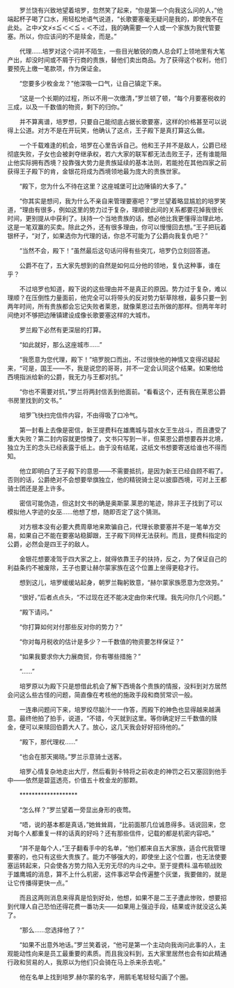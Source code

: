 　　罗兰饶有兴致地望着培罗，忽然笑了起来，“你是第一个向我这么问的人，”他端起杯子喝了口水，用轻松地语气说道，“长歌要塞毫无疑问是我的，即使我不在此处。≧中≯文≯≤≦＜＜≦﹤＜不过，我的确需要一个人或一个家族为我代管要塞。所以，你应该问的不是赎金，而是。”

　　代理……培罗对这个词并不陌生，一些目光敏锐的商人总会盯上领地里有大笔产出，却没时间或不屑于行商的贵族，替他们卖出商品。为了获得这个权利，他们要预先上缴一笔款项，作为保证金。

　　“您要多少枚金龙？”他深吸一口气，让自己镇定下来。

　　“这是一个长期的过程，所以不用一次缴清，”罗兰顿了顿，“每个月要塞税收的三成，以及一千数值的物资，剩下的归你。”

　　并不算离谱，培罗想，只要自己能彻底占据长歌要塞，这样的价格甚至可以说得上公道。对方不是在开玩笑，他确认了这点，王子殿下是真打算这么做。

　　一个千载难逢的机会，培罗在心里告诉自己。他和王子并不是敌人，公爵已经彻底失败，子女也会被剥夺继承权，若六大家的联军都无法击败王子，还有谁能阻止他实际拥有西境？投靠强大势力是贵族延续的基本法则，若能抢在其他四家之前获得王子殿下的肯，金银花将成为西境领地最为庞大的贵族世家。

　　“殿下，您为什么不待在这里？这座城堡可比边陲镇的大多了。”

　　“你其实是想问，我为什么不亲自来管理要塞吧？”罗兰望着略显尴尬的培罗笑道，“理由有很多，例如这里的势力过于复杂，理顺彼此间的关系都要花掉我很长时间，更别提从中获利了。扶持一个当地贵族的话，想必他比我更懂得治理此地，这是一笔双赢的买卖。除此之外，还有很多理由，你可以慢慢回去想。”王子把玩着银杯子，“对了，如果选你为代理的话，你总不可能为了公爵向我复仇吧？”

　　“当然不会，殿下！”虽然最后这句话问得有些突兀，培罗仍立刻回答道。

　　公爵不在了，五大家先想到的自然是如何瓜分他的领地，复仇这种事，谁在乎？

　　不过培罗也知道，殿下说的这些理由并不是真正的原因。势力过于复杂，难以理顺？在压倒性力量面前，他完全可以将带头的反对势力斩草除根，最多只要一到两年时间，所有贵族都会忘记失败者莱恩，就像莱恩过去所做的那样。但两年年时间绝对不够把边陲镇建设成像长歌要塞这样的大城市。

　　罗兰殿下必然有更深层的打算。

　　“如此就好，那么这座城市……”

　　“我愿意为您代理，殿下！”培罗脱口而出，不过很快他的神情又变得迟疑起来，“可是，国王——不，我是说您的哥哥，并不一定会认同这个结果。如果他给西境指派给新的公爵，我无力与王都对抗。”

　　“你也不需要对抗，”罗兰将两封信丢到他面前。“看看这个，还有我在莱恩公爵书房里找到的文书。”

　　培罗飞快扫完信件内容，不由得吸了口冷气。

　　第一封看上去像是密信，新王提费科在雄鹰城与碧水女王生战斗，而且遭受了重大失败？第二封内容就更惊悚了，文书只写到一半，但莱恩公爵想要吞并北境，独立为王的念头已经表露于纸上。由于没有结尾，这纸文书想要寄送给谁也不得而知。

　　他立即明白了王子殿下的意思——不需要抵抗，是因为新王已经自顾不暇了。否则的话，公爵绝对不会想要举旗独立，他的精锐骑士足以披靡西境，可对上王都骑士团还是差上许多。

　　密信可能伪造，但这封文书的确是奥斯蒙.莱恩的笔迹，除非王子找到了可以模拟他人字迹的女巫……他想了想，随即否定了这个猜测。

　　对方根本没有必要大费周章地来欺骗自己，代理长歌要塞并不是一笔单方交易，如果自己不能在要塞站稳脚跟，王子殿下同样无法获利。而且，提费科指定的公爵，必然会是四王子的敌人。

　　金银花想要凌驾于四大家之上，就得依靠王子的扶持，反之，为了保证自己的利益条约不被废除，王子也要让赫尔蒙家族在这个位置上坐得更稳才行。

　　想到这儿，培罗缓缓站起身，朝罗兰鞠躬致意，“赫尔蒙家族愿意为您效劳。”

　　“很好，”后者点点头，“不过现在还不能决定由你来代理。我先问你几个问题。”

　　“殿下请问。”

　　“你打算如何对付那些反对你的势力？”

　　“你对每月税收的估计是多少？一千数值的物资要怎样保证？”

　　“如果我要求你大力展商贸，你有哪些措施？”

　　“……”

　　培罗原以为殿下只是想借此机会了解下西境各个贵族的情报，没料到对方居然会问这么些古怪的问题，简直像在考核他的施政手段和商贸常识一般。

　　一连串问题问下来，培罗绞尽脑汁一一作答，而殿下的神色也显得越来越满意。最终他拍了拍手，说道，“不错，今天就到这里。等你确定好三千数值的赎金，便可以来赎回伯爵大人了。放心，这几天我会好好招待他的。”

　　“殿下，那代理权……”

　　“也会在那天揭晓。”罗兰示意骑士送客。

　　培罗心情复杂地走出大厅，然后看到卡特将之前收走的神罚之石又塞回到他手中——依然是碧蓝透亮，价值五十枚金龙的那颗。

　　*******************

　　“怎么样？”罗兰望着一旁显出身形的夜莺。

　　“唔，说的基本都是真话，”她耸耸肩，“比前面那几位诚恳得多。话说回来，您对每个人都重复一样的话真的好吗？还有那些信件，记载的都是机密内容吧。”

　　“并不是每个人，”王子翻看手中的名单，“他们都来自五大家族，适合代我管理要塞的，也只有这些大贵族了。能力不够强大的，即使坐上这个位置，也无法使要塞运转起来，只会使各方势力陷入无穷无尽的内斗之中。至于提费科.温布顿战败于雄鹰城的消息，算不上什么机密，这件事迟早会传遍整个灰堡，我要做的，就是让它传播得更快一点。”

　　而且这两则消息来得真是恰到好处，他想，如果不是二王子遭此惨败，想要招到代理人自己恐怕还得花费一番功夫——如果用上强迫手段，结果或许就没这么美了。

　　“那么……您选择他了？”

　　“如果不出意外地话。”罗兰笑着说，“他可是第一个主动向我询问此事的人，主观能动性向来是员工最重要的素质。而且我没料到，五大家里居然也会有如此精通行政和贸易的人，我原以为他们只会骑在马上杀来杀去呢。”

　　他在名单上找到培罗.赫尔蒙的名字，用鹅毛笔轻轻勾画了个圈。
